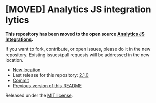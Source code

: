 
# [MOVED] Analytics JS integration lytics

**This repository has been moved to the open source [Analytics JS Integrations](https://github.com/segmentio/analytics.js-integrations).**

If you want to fork, contribute, or open issues, please do it in the new repository. Existing issues/pull requests will be addressed in the new location.

* [New location](https://github.com/segmentio/analytics.js-integrations/tree/master/integrations/lytics)
* Last release for this repository: [2.1.0](https://github.com/segment-integrations/analytics.js-integration-lytics/releases/tag/2.1.0)
* [Commit](https://github.com/segmentio/analytics.js-integrations/commit/0f16b5bdd503575ce86d64328641969e96ec154a)
* [Previous version of this README](README-OLD.md)

Released under the [MIT license](LICENSE).
